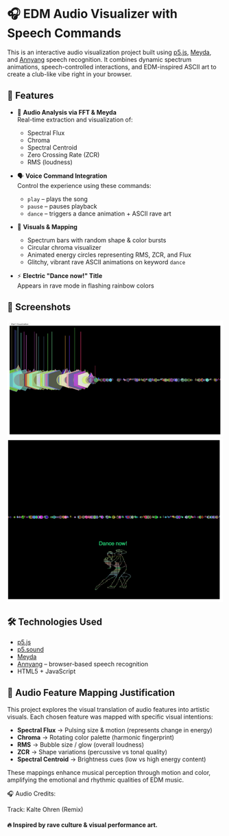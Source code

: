 # 🎧 EDM Audio Visualizer with Speech Commands

This is an interactive audio visualization project built using [p5.js](https://p5js.org/), [Meyda](https://meyda.js.org/), and [Annyang](https://www.talater.com/annyang/) speech recognition. It combines dynamic spectrum animations, speech-controlled interactions, and EDM-inspired ASCII art to create a club-like vibe right in your browser.

## 🚀 Features

- 🎵 **Audio Analysis via FFT & Meyda**  
  Real-time extraction and visualization of:
  - Spectral Flux
  - Chroma
  - Spectral Centroid
  - Zero Crossing Rate (ZCR)
  - RMS (loudness)

- 🗣️ **Voice Command Integration**  
  Control the experience using these commands:
  - `play` – plays the song
  - `pause` – pauses playback
  - `dance` – triggers a dance animation + ASCII rave art

- 🎨 **Visuals & Mapping**  
  - Spectrum bars with random shape & color bursts
  - Circular chroma visualizer
  - Animated energy circles representing RMS, ZCR, and Flux
  - Glitchy, vibrant rave ASCII animations on keyword `dance`

- ⚡ **Electric "Dance now!" Title**  
  Appears in rave mode in flashing rainbow colors

## 📸 Screenshots

![spectrum screenshot](./screenshot1.png)  
![dance animation](./screenshot2.png)

## 🛠️ Technologies Used

- [p5.js](https://p5js.org/)
- [p5.sound](https://p5js.org/reference/#/libraries/p5.sound)
- [Meyda](https://meyda.js.org/)
- [Annyang](https://www.talater.com/annyang/) – browser-based speech recognition
- HTML5 + JavaScript

## 🧠 Audio Feature Mapping Justification

This project explores the visual translation of audio features into artistic visuals. Each chosen feature was mapped with specific visual intentions:

- **Spectral Flux** → Pulsing size & motion (represents change in energy)
- **Chroma** → Rotating color palette (harmonic fingerprint)
- **RMS** → Bubble size / glow (overall loudness)
- **ZCR** → Shape variations (percussive vs tonal quality)
- **Spectral Centroid** → Brightness cues (low vs high energy content)

These mappings enhance musical perception through motion and color, amplifying the emotional and rhythmic qualities of EDM music.

🎧 Audio Credits:

Track: Kalte Ohren (Remix)

#### 🔥 Inspired by rave culture & visual performance art.
